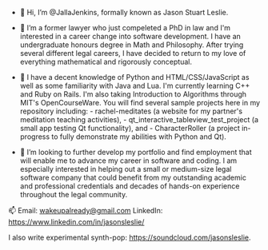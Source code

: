 - 👋 Hi, I’m @JallaJenkins, formally known as Jason Stuart Leslie.

- 👀 I’m a former lawyer who just compeleted a PhD in law and I'm interested in a career change into software development. I have an undergraduate honours degree in Math and Philosophy. After trying several different legal careers, I have decided to return to my love of everything mathematical and rigorously conceptual.

- 🌱 I have a decent knowledge of Python and HTML/CSS/JavaScript as well as some familiarity with Java and Lua. I'm currently learning C++ and Ruby on Rails. I'm also taking Introduction to Algorithms through MIT's OpenCourseWare. You will find several sample projects here in my repository including:
      - rachel-meditates (a website for my partner's meditation teaching activities),
      - qt_interactive_tableview_test_project (a small app testing Qt functionality), and 
      - CharacterRoller (a project in-progress to fully demonstrate my abilities with Python and Qt).

- 💞️ I’m looking to further develop my portfolio and find employment that will enable me to advance my career in software and coding. I am especially interested in helping out a small or medium-size legal software company that could benefit from my outstanding academic and professional credentials and decades of hands-on experience throughout the legal community.

📫 Email: wakeupalready@gmail.com
LinkedIn: https://www.linkedin.com/in/jasonsleslie/

I also write experimental synth-pop: https://soundcloud.com/jasonsleslie.

<!---
JallaJenkins/JallaJenkins is a ✨ special ✨ repository because its `README.md` (this file) appears on your GitHub profile.
You can click the Preview link to take a look at your changes.
--->
